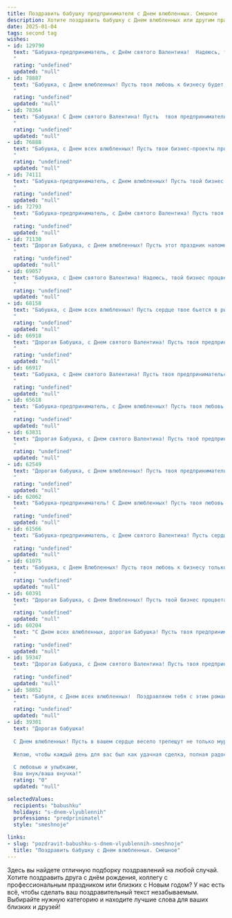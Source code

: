 ```yaml
---
title: Поздравить бабушку предпринимателя с Днем влюбленных. Смешное
description: Хотите поздравить бабушку с Днем влюбленных или другим праздником? Наш ИИ создаст незабываемое поздравление, а вы обязательно выделитесь среди других.  
date: 2025-01-04
tags: second tag
wishes:
- id: 129790
  text: "Бабушка-предприниматель, с Днём святого Валентина!  Надеюсь, твой бизнес процветает не хуже, чем твоя любовь к жизни (и, возможно, к внукам!).  Пусть этот день будет полон сладких сделок и ещё более сладких  подарков!  А если вдруг кто-то решит \"обмануть\" тебя в этот день -  пусть это будет только очень выгодная скидка! 😉
  "
  rating: "undefined"
  updated: "null"
- id: 78887
  text: "Бабушка, с Днем влюбленных! Пусть твоя любовь к бизнесу будет как огонь, а прибыль — как безудержная страсть! 😜
  "
  rating: "undefined"
  updated: "null"
- id: 78364
  text: "Бабушка! С Днем святого Валентина! Пусть  твоя предпринимательская жилка цветет буйным цветом, а прибыль приносит тебе не меньше любви, чем твои внуки! 😉❤️
  "
  rating: "undefined"
  updated: "null"
- id: 76888
  text: "Бабушка, с Днем всех влюбленных! Пусть твои бизнес-проекты процветают, ну а любовь пусть бушует как акция на распродаже! 🎉🤑❤️
  "
  rating: "undefined"
  updated: "null"
- id: 74111
  text: "Бабушка-предприниматель, с Днем влюбленных! Пусть твой бизнес процветает, а сердце бьется в ритме прибыли! 😜❤️
  "
  rating: "undefined"
  updated: "null"
- id: 72793
  text: "Бабушка-предприниматель, с Днём святого Валентина! Пусть твоя любовь к бизнесу будет такой же горячей, как любовь к своим внукам, а прибыль течёт рекой, как ваши слёзы от смеха над её шутками!
  "
  rating: "undefined"
  updated: "null"
- id: 71130
  text: "Дорогая Бабушка, с Днем влюбленных! Пусть этот праздник напомнит тебе, что твоя любовь к бизнесу — самая страстная и крепкая! ❤️  Не забудь сегодня вечером вместо валентинки заказать себе новую партию товара - ведь настоящая предпринимательница всегда в движении! 😉
  "
  rating: "undefined"
  updated: "null"
- id: 69057
  text: "Бабушка, с Днем святого Валентина! Надеюсь, твой бизнес процветает, как любовь в твоей молодости. Пусть сделки заключаются легко, как браки в кино, а прибыль льется рекой, как слезы на романтических комедийных сериалах! 😄
  "
  rating: "undefined"
  updated: "null"
- id: 68158
  text: "Бабушка, с Днем всех влюбленных! Пусть сердце твое бьется в ритме прибыли и убыли,  а любовь к бизнесу не угасает, как пламя свечи на праздничном торте! 😜
  "
  rating: "undefined"
  updated: "null"
- id: 66918
  text: "Дорогая Бабушка, с Днем святого Валентина! Пусть твоя предпринимательская жилка приносит тебе не только прибыль, но и море любви!
  "
  rating: "undefined"
  updated: "null"
- id: 66917
  text: "Бабушка, с Днем святого Валентина! Пусть твоя предпринимательская жилка принесет тебе море любви и прибыли, а дедушкины шутки — вечного молодого сердца! ❤️
  "
  rating: "undefined"
  updated: "null"
- id: 65618
  text: "Бабушка-предприниматель, с Днем влюбленных! Пусть твоя любовь к бизнесу цветет пышным цветом, а прибыль увеличивается так же быстро, как твоя внучка (внук) растёт! 😉
  "
  rating: "undefined"
  updated: "null"
- id: 63831
  text: "Дорогая Бабушка, с Днем святого Валентина! Пусть твоё предпринимательское сердце бьется только от любви - к новым идеям, выгодным сделкам и, конечно, к внукам! 😜❤️
  "
  rating: "undefined"
  updated: "null"
- id: 62549
  text: "Дорогая бабушка, с Днем влюбленных! Пусть твоя предпринимательская жилка никогда не угасает, а любовь к внукам всегда будет в твоем сердце, как выгодная инвестиция! 😂💖
  "
  rating: "undefined"
  updated: "null"
- id: 62062
  text: "Бабушка-предприниматель! С Днем влюбленных! Пусть твоя любовь к бизнесу цветет пышным цветом, а доход приносит тебе не только прибыль, но и море радости!
  "
  rating: "undefined"
  updated: "null"
- id: 61566
  text: "Бабушка-предприниматель, с Днем святого Валентина! Пусть сердце твое бьется в унисон с прибылью, а любовь к внукам приносит дивиденды! ❤️💰
  "
  rating: "undefined"
  updated: "null"
- id: 61075
  text: "Бабушка, с Днем Влюбленных! Пусть твоя любовь к бизнесу только крепнет, а прибыль растет быстрее, чем цены на продукты. 😉
  "
  rating: "undefined"
  updated: "null"
- id: 60391
  text: "Дорогая Бабушка, с Днем Влюбленных! Пусть твой бизнес процветает как любовь, а конкуренция сбежит от тебя, как от твоей неотразимой улыбки! 😜❤️
  "
  rating: "undefined"
  updated: "null"
- id: 60204
  text: "С Днем всех влюбленных, дорогая Бабушка! Пусть твоя предпринимательская жилка не угасает, а любовь к внукам только крепнет! 🥰💰🎉
  "
  rating: "undefined"
  updated: "null"
- id: 59347
  text: "Дорогая Бабушка, с Днем святого Валентина! Пусть твоя предпринимательская жилка никогда не угаснет, а любовь к бизнесу будет такой же пылкой, как страсть молодых! 😉❤️
  "
  rating: "undefined"
  updated: "null"
- id: 58852
  text: "Бабуля, с Днем всех влюбленных!  Поздравляем тебя с этим романтичным днем, и желаем, чтобы твоя любовь к бизнесу и твоим внукам была так же сильна, как твоё желание заключить выгодную сделку. 😉❤️
  "
  rating: "undefined"
  updated: "null"
- id: 39301
  text: "Дорогая бабушка!
  
  С Днем влюбленных! Пусть в вашем сердце весело трепещут не только муравьи, но и бабочки! Знаете, как говорят: любовь – это как бизнес, главное – найти свою нишу! Так что не упустите шанс «инвестировать» свою любовь в самые вкусные моменты с любимым человеком.
  
  Желаю, чтобы каждый день для вас был как удачная сделка, полная радости и счастья! А если в жизни всплывут «конкуренты», просто повышайте свою «цену» — а за любовь, как за хороший бизнес, всегда стоит бороться!
  
  С любовью и улыбками,
  Ваш внук/ваша внучка!"
  rating: "0"
  updated: "null"

selectedValues:
  recipients: "babushku"
  holidays: "s-dnem-vlyublennih"
  professions: "predprinimatel"
  style: "smeshnoje"

links:
- slug: "pozdravit-babushku-s-dnem-vlyublennih-smeshnoje"
  title: "Поздравить бабушку с Днем влюбленных. Смешное"
---
```


Здесь вы найдете отличную подборку поздравлений на любой случай. 
Хотите поздравить друга с днём рождения, коллегу с профессиональным праздником или близких с Новым годом? У нас есть всё, чтобы сделать ваш поздравительный текст незабываемым. Выбирайте нужную категорию и находите лучшие слова для ваших близких и друзей!
